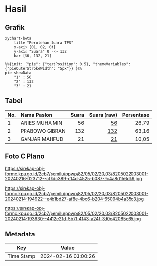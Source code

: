 # Hasil

## Grafik

```mermaid
xychart-beta
    title "Perolehan Suara TPS"
    x-axis [01, 02, 03]
    y-axis "Suara" 0 --> 132
    bar [56, 132, 21]
```

```mermaid
%%{init: {"pie": {"textPosition": 0.5}, "themeVariables": {"pieOuterStrokeWidth": "5px"}} }%%
pie showData
    "1" : 56
    "2" : 132
    "3" : 21
```

## Tabel

| No. | Nama Paslon    | Suara | Suara (raw) | Persentase |
|:--- |:-------------- | -----:| -----------:| ----------:|
| 1   | ANIES MUHAIMIN | 56    | [56][p-1]   | 26,79      |
| 2   | PRABOWO GIBRAN | 132   | [132][p-2]  | 63,16      |
| 3   | GANJAR MAHFUD  | 21    | [21][p-3]   | 10,05      |


[p-1]: https://github.com/gigit-pemilu/pemilu-2024-82-maluku-utara/blob/main/pilpres/hitung-suara/sub/82-maluku-utara/sub/05-kepulauan-sula/sub/02-sanana/sub/2003-waibau/sub/001-tps/sub/paslon-1.txt
[p-2]: https://github.com/gigit-pemilu/pemilu-2024-82-maluku-utara/blob/main/pilpres/hitung-suara/sub/82-maluku-utara/sub/05-kepulauan-sula/sub/02-sanana/sub/2003-waibau/sub/001-tps/sub/paslon-2.txt
[p-3]: https://github.com/gigit-pemilu/pemilu-2024-82-maluku-utara/blob/main/pilpres/hitung-suara/sub/82-maluku-utara/sub/05-kepulauan-sula/sub/02-sanana/sub/2003-waibau/sub/001-tps/sub/paslon-3.txt

## Foto C Plano

https://sirekap-obj-formc.kpu.go.id/2cb7/pemilu/ppwp/82/05/02/20/03/8205022003001-20240216-023712--cf6dc389-c14d-4525-b087-9c4a8d156d59.jpg

https://sirekap-obj-formc.kpu.go.id/2cb7/pemilu/ppwp/82/05/02/20/03/8205022003001-20240214-194922--e4b1bd27-af8e-4bc6-b204-65094b4a35c3.jpg

https://sirekap-obj-formc.kpu.go.id/2cb7/pemilu/ppwp/82/05/02/20/03/8205022003001-20240214-193630--4412e21d-5b7f-4143-a24f-3d0c42085e65.jpg


## Metadata

| Key        | Value               |
| ---------- | ------------------- |
| Time Stamp | 2024-02-16 03:00:26 |



